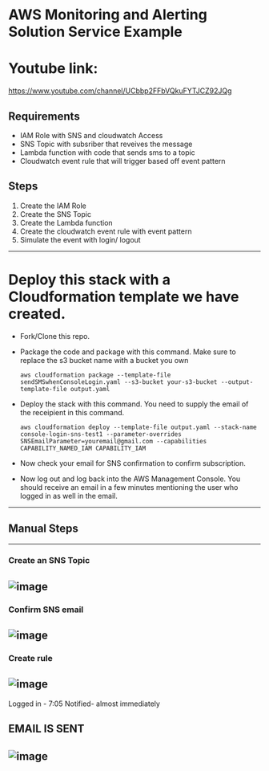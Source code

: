# AWS Monitoring and Alerting Solution Service Example

# Youtube link: 
https://www.youtube.com/channel/UCbbp2FFbVQkuFYTJCZ92JQg

## Requirements
- IAM Role with SNS and cloudwatch Access 
- SNS Topic with subsriber that reveives the message
- Lambda function with code that sends sms to a topic
- Cloudwatch event rule that will trigger based off event pattern



## Steps
1) Create the IAM Role
2) Create the SNS Topic
3) Create the Lambda function
4) Create the cloudwatch event rule with event pattern
5) Simulate the event with login/ logout



----
# Deploy this stack with a Cloudformation template we have created.
- Fork/Clone this repo.
- Package the code and package with this command. Make sure to replace the s3 bucket name with a bucket you own 
  ```console
  aws cloudformation package --template-file sendSMSwhenConsoleLogin.yaml --s3-bucket your-s3-bucket --output-template-file output.yaml
  ```
- Deploy the stack with this command. You need to supply the email of the receipient in this command.
  ```console
  aws cloudformation deploy --template-file output.yaml --stack-name console-login-sns-test1 --parameter-overrides         SNSEmailParameter=youremail@gmail.com --capabilities CAPABILITY_NAMED_IAM CAPABILITY_IAM
  ```

- Now check your email for SNS confirmation to confirm subscription.
- Now log out and log back into the AWS Management Console. You should receive an email in a few minutes mentioning the user who logged in as well in the email.

---
## Manual Steps
---
### Create an SNS Topic
![image](https://user-images.githubusercontent.com/22568316/45520223-630b8480-b786-11e8-816e-66442c2a4db9.png)
---

### Confirm SNS email
![image](https://user-images.githubusercontent.com/22568316/50568301-ce6d6800-0d1d-11e9-9dac-c88521e00fdd.png)
 ---


### Create rule
![image](https://user-images.githubusercontent.com/22568316/45520557-e679a580-b787-11e8-98f6-95fb7050b815.png)
---

Logged in - 7:05
Notified- almost immediately

## EMAIL IS SENT 
![image](https://user-images.githubusercontent.com/22568316/45521024-2e99c780-b78a-11e8-8393-2f5ad85ac9e2.png)
---

